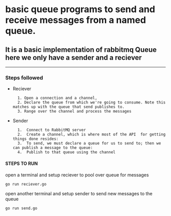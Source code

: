 # basic queue programs to send and receive messages from a named queue.

## It is a basic implementation of rabbitmq Queue here we only have a sender and a reciever

---
### Steps followed 
- Reciever

        1. Open a connection and a channel,
	    2. Declare the queue from which we're going to consume. Note this matches up with the queue that send publishes to.
        3. Range over the channel and process the messages

- Sender

        1.  Connect to RabbitMQ server
	    2.  Create a channel, which is where most of the API  for getting things done resides:
	    3.  To send, we must declare a queue for us to send to; then we can publish a message to the queue:
        4.  Publish to that queue using the channel

#### STEPS TO RUN
open a terminal and setup reciever to pool over queue for messages
```
go run reciever.go
```        
open another terminal and setup sender to send new messages to the queue

```
go run send.go
```
